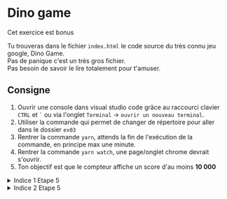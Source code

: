# Dino game

Cet exercice est bonus

Tu trouveras dans le fichier `index.html` le code source du très connu jeu google, Dino Game.<br/>
Pas de panique c'est un très gros fichier.<br/>
Pas besoin de savoir le lire totalement pour t'amuser.<br/>

## Consigne

1. Ouvrir une console dans visual studio code grâce au raccourci clavier `CTRL` et <code>\`</code> ou via l'onglet `Terminal` -> `ouvrir un nouveau terminal`.
2. Utiliser la commande qui permet de changer de répertoire pour aller dans le dossier `ex03`
3. Rentrer la commande `yarn`, attends la fin de l'exécution de la commande, en principe max une minute.
4. Rentrer la commande `yarn watch`, une page/onglet chrome devrait s'ouvrir.
5. Ton objectif est que le compteur affiche un score d'au moins **10 000**

<details> 
  <summary>Indice 1 Etape 5</summary>
    Tricher en modifiant le code source<br/>
</details>

<details> 
  <summary>Indice 2 Etape 5</summary>
    Tente de modifier le <code>javascript</code><br/>
</details>

